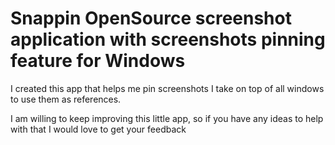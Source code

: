 <h1>Snappin OpenSource screenshot application with screenshots pinning feature for Windows</h1>

I created this app that helps me pin screenshots I take on top of all windows to use them as references.

I am willing to keep improving this little app, so if you have any ideas to help with that I would love to get your feedback
